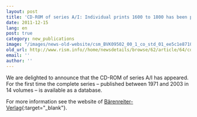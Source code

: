 ```yaml
---
layout: post
title: 'CD-ROM of series A/I: Individual prints 1600 to 1800 has been published'
date: 2011-12-15
lang: en
post: true
category: new_publications
image: "/images/news-old-website/csm_BVK09502_00_1_co_std_01_ee5c1e8710.png"
old_url: http://www.rism.info//home/newsdetails/browse/62/article/64/cd-rom-of-series-ai-individual-prints-1600-to-1800-is-published.html
email: ''
author: ''
---
```


We are delighted to announce that the CD-ROM of series A/I has appeared. For the first time the complete series – published between 1971 and 2003 in 14 volumes – is available as a database.

For more information see the website of [Bärenreiter-Verlag](https://www.baerenreiter.com/en/aktuelles/einzelansicht-news/article/100000-quellenverweise-auf-einer-scheibe/){:target="_blank"}.